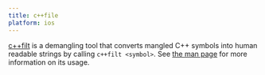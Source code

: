 ```yaml
---
title: c++file
platform: ios
---
```


[c++filt](https://www.gnu.org/software/binutils/ "GNU Binutils") is a demangling tool that converts mangled C++ symbols into human readable strings by calling `c++filt <symbol>`. See [the man page](https://ftp.gnu.org/old-gnu/Manuals/binutils-2.12/html_node/binutils_11.html "c++filt") for more information on its usage.
